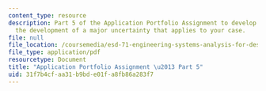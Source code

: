 ```yaml
---
content_type: resource
description: Part 5 of the Application Portfolio Assignment to develop a lattice depicting
  the development of a major uncertainty that applies to your case.
file: null
file_location: /coursemedia/esd-71-engineering-systems-analysis-for-design-fall-2008/31f7b4cfaa31b9bde01fa8fb86a283f7_ap_assn5.pdf
file_type: application/pdf
resourcetype: Document
title: "Application Portfolio Assignment \u2013 Part 5"
uid: 31f7b4cf-aa31-b9bd-e01f-a8fb86a283f7
---
```


